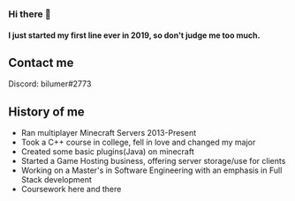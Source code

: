 ### Hi there 👋

#### I just started my first line ever in 2019, so don't judge me too much.

## Contact me
Discord: bilumer#2773

## History of me

- Ran multiplayer Minecraft Servers 2013-Present
- Took a C++ course in college, fell in love and changed my major
- Created some basic plugins(Java) on minecraft
- Started a Game Hosting business, offering server storage/use for clients
- Working on a Master's in Software Engineering with an emphasis in Full Stack development
- Coursework here and there
<!--
**jacobmask/jacobmask** is a ✨ _special_ ✨ repository because its `README.md` (this file) appears on your GitHub profile.

Here are some ideas to get you started:

- 🔭 I’m currently working on ...
- 🌱 I’m currently learning ...
- 👯 I’m looking to collaborate on ...
- 🤔 I’m looking for help with ...
- 💬 Ask me about ...
- 📫 How to reach me: ...
- 😄 Pronouns: ...
- ⚡ Fun fact: ...
-->
